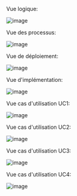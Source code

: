 Vue logique:

  ![image](https://github.com/user-attachments/assets/f24cdade-ab62-4a4f-95e2-7b0ea8670a95)

Vue des processus:

  ![image](https://github.com/user-attachments/assets/69ab2e47-89ea-4ac6-943a-d918cede66b0)

Vue de déploiement:

  ![image](https://github.com/user-attachments/assets/1c202695-b394-46dd-9fb6-ac37fb31ac26)

Vue d'implémentation:

  ![image](https://github.com/user-attachments/assets/20d02a0b-34ea-4c29-aad6-477666f94056)

Vue cas d'utilisation UC1:

  ![image](https://github.com/user-attachments/assets/7fd6ebe9-916a-4ece-a706-de147901a42c)

Vue cas d'utilisation UC2:

  ![image](https://github.com/user-attachments/assets/78450486-4f0b-4558-9930-0c98b269f45d)

Vue cas d'utilisation UC3:

  ![image](https://github.com/user-attachments/assets/34ae24a7-740f-4d5c-96dd-de22b029e1a7)

Vue cas d'utilisation UC4:

![image](https://github.com/user-attachments/assets/a32a543e-4d14-48b6-87dc-7681d3a8706a)


  


  



